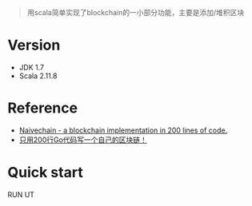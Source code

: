 > 用scala简单实现了blockchain的一小部分功能，主要是添加/堆积区块

# Version
- JDK 1.7
- Scala 2.11.8

# Reference
- [Naivechain - a blockchain implementation in 200 lines of code.](https://github.com/sunysen/naivechain/blob/master/src/main/java/org/naivechain/block/BlockService.java)
- [只用200行Go代码写一个自己的区块链！](https://mp.weixin.qq.com/s/EQQoZp4qhLIt19PAIFhHtA)

# Quick start
RUN UT